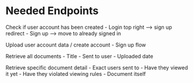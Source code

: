 # Needed Endpoints

Check if user account has been created
    - Login top right --> sign up redirect
    - Sign up --> move to already signed in

Upload user account data / create account
    - Sign up flow

Retrieve all documents
    - Title
    - Sent to user
    - Uploaded date

Retrieve specific document detail
    - Exact users sent to
        - Have they viewed it yet
        - Have they violated viewing rules
    - Document itself
